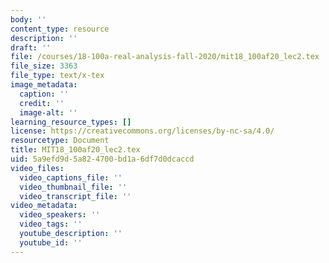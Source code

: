 ```yaml
---
body: ''
content_type: resource
description: ''
draft: ''
file: /courses/18-100a-real-analysis-fall-2020/mit18_100af20_lec2.tex
file_size: 3363
file_type: text/x-tex
image_metadata:
  caption: ''
  credit: ''
  image-alt: ''
learning_resource_types: []
license: https://creativecommons.org/licenses/by-nc-sa/4.0/
resourcetype: Document
title: MIT18_100af20_lec2.tex
uid: 5a9efd9d-5a82-4700-bd1a-6df7d0dcaccd
video_files:
  video_captions_file: ''
  video_thumbnail_file: ''
  video_transcript_file: ''
video_metadata:
  video_speakers: ''
  video_tags: ''
  youtube_description: ''
  youtube_id: ''
---
```

